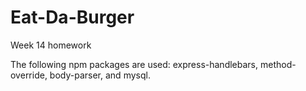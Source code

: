 # Eat-Da-Burger
Week 14 homework

The following npm packages are used: express-handlebars,
method-override, body-parser, and mysql.

